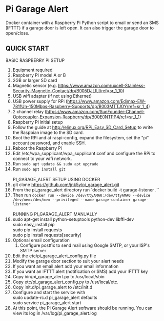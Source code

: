 Pi Garage Alert
===============

Docker container with a Raspberry Pi Python script to email or send an SMS (IFTTT) if a garage door is left open. It can also trigger the garage door to open/close.

QUICK START
---------------
BASIC RASPBERRY PI SETUP
1. Equipment required
  1. Raspberry Pi model A or B
  1. 2GB or larger SD card
  1. Magnetic sensor (e.g. https://www.amazon.com/uxcell-Stainless-Security-Magnetic-Contact/dp/B005DJLILI/ref=sr_1_10)
  1. USB wifi adapter (if not using Ethernet)
  1. USB power supply for RPi (https://www.amazon.com/Edimax-EW-7811Un-150Mbps-Raspberry-Supports/dp/B003MTTJOY/ref=sr_1_4)
  1. 2 channel relay (https://www.amazon.com/SunFounder-Channel-Optocoupler-Expansion-Raspberry/dp/B00E0NTPP4/ref=sr_1_1)
1. Raspberry Pi initial setup
  1. Follow the guide at http://elinux.org/RPi_Easy_SD_Card_Setup to write the Raspbian image to the SD card.
  1. Boot the RPi and at raspi-config, expand the filesystem, set the "pi" account password, and enable SSH.
  1. Reboot the Raspberry Pi
  1. Edit /etc/wpa_supplicant/wpa_supplicant.conf and configure the RPi to connect to your wifi network.
  1. Run `sudo apt update && sudo apt upgrade`
  1. Run `sudo apt install git`
<br><br>
PI_GARAGE_ALERT SETUP USING DOCKER
1. git clone https://github.com/jnk5y/pi_garage_alert.git
1. From the pi_garage_alert directory run `docker build -t garage-listener .``
1. Then run `docker run --device /dev/ttyAMA0:/dev/ttyAMA0 --device /dev/mem:/dev/mem --privileged --name garage-container garage-listener`
<br><br>
RUNNING PI_GARAGE_ALERT MANUALLY
1. sudo apt-get install python-setuptools python-dev libffi-dev<br>
sudo easy_install pip<br>
sudo pip install requests<br>
sudo pip install requests[security]<br>
1. Optional email configuration
	1. Configure postfix to send mail using Google SMTP, or your ISP's SMTP server
1. Edit the etc/pi_garage_alert_config.py file
  1. Modify the garage door section to suit your alert needs
  1. If you want an email alert add your email information
  1. If you want an IFTTT alert (notification or SMS) add your IFTTT key
1. Copy bin/pi_garage_alert.py to /usr/local/sbin
1. Copy etc/pi_garage_alert_config.py to /usr/local/etc.
1. Copy init.d/pi_garage_alert to /etc/init.d
1. Configure and start the service with<br>
sudo update-rc.d pi_garage_alert defaults<br>
sudo service pi_garage_alert start<br>
1. At this point, the Pi Garage Alert software should be running. You can view its log in /var/log/pi_garage_alert.log

